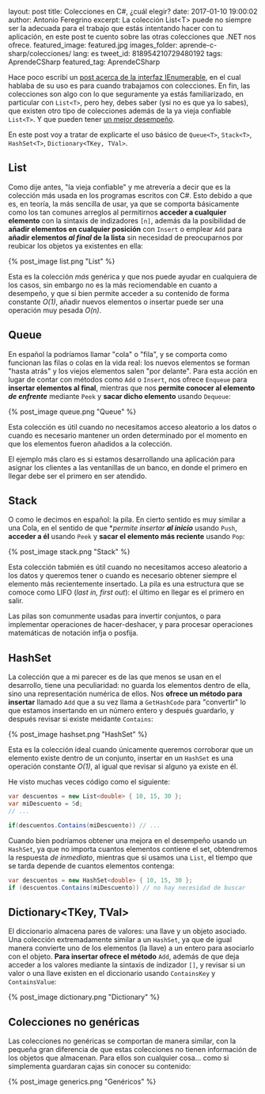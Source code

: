 layout: post
title: Colecciones en C#, ¿cuál elegir?
date: 2017-01-10 19:00:02
author: Antonio Feregrino
excerpt: La colección List&lt;T&gt; puede no siempre ser la adecuada para el trabajo que estás intentando hacer con tu aplicación, en este post te cuento sobre las otras colecciones que .NET nos ofrece.
featured_image: featured.jpg
images_folder: aprende-c-sharp/colecciones/
lang: es
tweet_id: 818954210729480192
tags: AprendeCSharp
featured_tag: AprendeCSharp

Hace poco escribí un <a href="..\yield-c-sharp">post acerca de la interfaz IEnumerable</a>, en el cual hablaba de su uso es para cuando trabajamos con colecciones. En fin, las colecciones son algo con lo que seguramente ya estás familiarizado, en particular con `List<T>`, pero hey, debes saber (ysi no es que ya lo sabes), que existen otro tipo de colecciones además de la ya vieja confiable `List<T>`. Y que pueden tener <a href="/tv/o-grande" target="_blank">un mejor desempeño</a>.

En este post voy a tratar de explicarte el uso básico de `Queue<T>`, `Stack<T>`, `HashSet<T>`, `Dictionary<TKey, TVal>`.

## List<T>  
Como dije antes, "la vieja confiable" y me atrevería a decir que es la colección más usada en los programas escritos con C#. Esto debido a que es, en teoría, la más sencilla de usar, ya que se comporta básicamente como los tan comunes arreglos al permitirnos **acceder a cualquier elemento** con la sintaxis de indizadores `[n]`, además da la posibilidad de **añadir elementos en cualquier posición** con `Insert` o emplear `Add` para **añadir elementos *al final* de la lista** sin necesidad de preocuparnos por reubicar los objetos ya existentes en ella:

{% post_image list.png "List" %}

Esta es la colección *más* genérica y que nos puede ayudar en cualquiera de los casos, sin embargo no es la más reciomendable en cuanto a desempeño, y que si bien permite acceder a su contenido de forma constante *O(1)*, añadir nuevos elementos o insertar puede ser una operación muy pesada *O(n)*.

## Queue<T>  
En español la podríamos llamar "cola" o "fila", y se comporta como funcionan las filas o colas en la vida real: los nuevos elementos se forman "hasta atrás" y los viejos elementos salen "por delante". Para esta acción en lugar de contar con métodos como `Add` o `Insert`, nos ofrece `Enqueue` para **insertar elementos al final**, mientras que nos **permite conocer al elemento *de enfrente*** mediante `Peek` y **sacar dicho elemento** usando `Dequeue`:  

{% post_image queue.png "Queue" %}

Esta colección es útil cuando no necesitamos acceso aleatorio a los datos o cuando es necesario mantener un orden determinado por el momento en que los elementos fueron añadidos a la colección. 

El ejemplo más claro es si estamos desarrollando una aplicación para asignar los clientes a las ventanillas de un banco, en donde el primero en llegar debe ser el primero en ser atendido.


## Stack<T>  
O como le decimos en español: la pila. En cierto sentido es muy similar a una Cola, en el sentido de que **permite insertar **al inicio*** usando `Push`, **acceder a él** usando `Peek` y **sacar el elemento más reciente** usando `Pop`: 

{% post_image stack.png "Stack" %}

Esta colección tabmién es útil cuando no necesitamos acceso aleatorio a los datos y queremos tener o cuando es necesario obtener siempre el elemento más recientemente insertado. La pila es una estructura que se comoce como LIFO (*last in, first out*): el último en llegar es el primero en salir.

Las pilas son comunmente usadas para invertir conjuntos, o para implementar operaciones de hacer-deshacer, y para procesar operaciones matemáticas de notación infja o posfija.

## HashSet<T>  
La colección que a mi parecer es de las que menos se usan en el desarrollo, tiene una peculiaridad: no guarda los elementos dentro de ella, sino una representación numérica de ellos. Nos **ofrece un método para insertar** llamado `Add` que a su vez llama a `GetHashCode` para "convertir" lo que estamos insertando en un número entero y después guardarlo, y después revisar si existe meidante `Contains`:  

{% post_image hashset.png "HashSet" %}  

Esta es la colección ideal cuando únicamente queremos corroborar que un elemento existe dentro de un conjunto, insertar en un `HashSet` es una operación constante *O(1)*, al igual que revisar si alguno ya existe en él.

He visto muchas veces código como el siguiente:  

```csharp  
var descuentos = new List<double> { 10, 15, 30 };
var miDescuento = 5d;
// ...  

if(descuentos.Contains(miDescuento)) // ...
```  

Cuando bien podríamos obtener una mejora en el desempeño usando un `HashSet`, ya que no importa cuantos elementos contiene el set, obtendremos la respuesta *de inmediato*, mientras que si usamos una `List`, el tiempo que se tarda depende de cuantos elementos contenga:

```csharp  
var descuentos = new HashSet<double> { 10, 15, 30 };
if (descuentos.Contains(miDescuento)) // no hay necesidad de buscar
```  

## Dictionary<TKey, TVal>  
El diccionario almacena pares de valores: una llave y un objeto asociado. 
Una colección extremadamente similar a un `HashSet`, ya que de igual manera convierte uno de los elementos (la llave) a un entero para asociarlo con el objeto. **Para insertar ofrece el método** `Add`, además de que deja acceder a los valores mediante la sintaxis de indizador `[]`, y revisar si un valor o una llave existen en el diccionario usando `ContainsKey` y `ContainsValue`:

{% post_image dictionary.png "Dictionary" %}

## Colecciones no genéricas  
Las colecciones no genéricas se comportan de manera similar, con la pequeña gran diferencia de que estas colecciones no tienen información de los objetos que almacenan. Para ellos son cualquier cosa... como si simplementa guardaran cajas sin conocer su contenido:  

{% post_image generics.png "Genéricos" %}